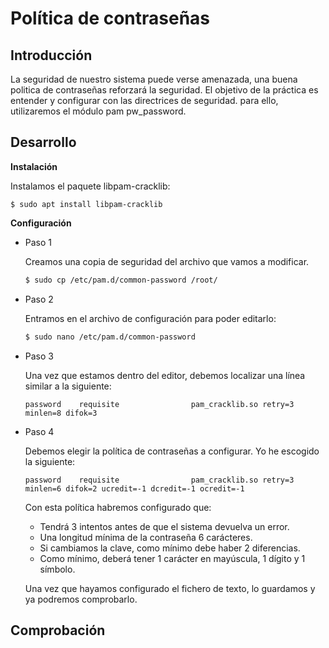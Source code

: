 # Política de contraseñas

## Introducción
La seguridad de nuestro sistema puede verse amenazada, una buena politica de contraseñas reforzará la seguridad. El objetivo de la práctica es entender y configurar con las directrices de seguridad. para ello, utilizaremos el módulo pam pw_password.

## Desarrollo

**Instalación**

Instalamos el paquete libpam-cracklib:
```
$ sudo apt install libpam-cracklib
```

**Configuración**

- Paso 1

    Creamos una copia de seguridad del archivo que vamos a modificar.
    ```bash
    $ sudo cp /etc/pam.d/common-password /root/
    ```
- Paso 2

    Entramos en el archivo de configuración para poder editarlo:
    ```bash
    $ sudo nano /etc/pam.d/common-password
    ```
- Paso 3

    Una vez que estamos dentro del editor, debemos localizar una línea similar a la siguiente:
    ```
    password    requisite                pam_cracklib.so retry=3 minlen=8 difok=3
    ```
- Paso 4

    Debemos elegir la política de contraseñas a configurar. Yo he escogido la siguiente:
    ```
    password    requisite                pam_cracklib.so retry=3 minlen=6 difok=2 ucredit=-1 dcredit=-1 ocredit=-1
    ```
    Con esta política habremos configurado que:
    - Tendrá 3 intentos antes de que el sistema devuelva un error.
    - Una longitud mínima de la contraseña 6 carácteres.
    - Si cambiamos la clave, como mínimo debe haber 2 diferencias.
    - Como mínimo, deberá tener 1 carácter en mayúscula, 1 dígito y 1 símbolo.
    
    Una vez que hayamos configurado el fichero de texto, lo guardamos y ya podremos comprobarlo.

## Comprobación